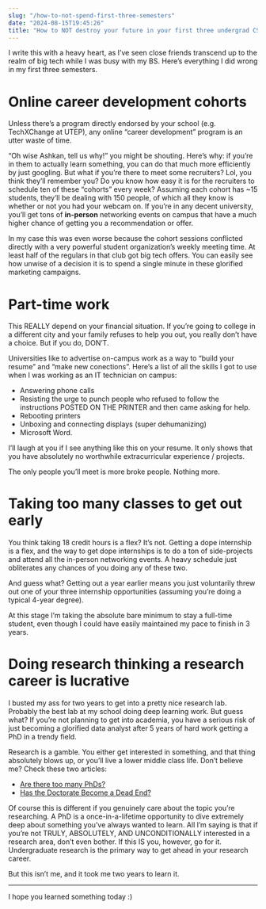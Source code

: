 ```yaml
---
slug: "/how-to-not-spend-first-three-semesters"
date: "2024-08-15T19:45:26"
title: "How to NOT destroy your future in your first three undergrad CS semesters"
---
```


I write this with a heavy heart, as I’ve seen close friends transcend up to the realm of big tech while I was busy with my BS. Here’s everything I did wrong in my first three semesters.

# Online career development cohorts
Unless there’s a program directly endorsed by your school (e.g. TechXChange at UTEP), any online “career development” program is an utter waste of time. 

“Oh wise Ashkan, tell us why!” you might be shouting. Here’s why: if you’re in them to actually learn something, you can do that much more efficiently by just googling. But what if you’re there to meet some recruiters? Lol, you think they’ll remember you? Do you know how easy it is for the recruiters to schedule ten of these “cohorts” every week? Assuming each cohort has ~15 students, they’ll be dealing with 150 people, of which all they know is whether or not you had your webcam on. If you’re in any decent university, you’ll get tons of **in-person** networking events on campus that have a much higher chance of getting you a recommendation or offer. 

In my case this was even worse because the cohort sessions conflicted directly with a very powerful student organization’s weekly meeting time. At least half of the regulars in that club got big tech offers. You can easily see how unwise of a decision it is to spend a single minute in these glorified marketing campaigns.

# Part-time work
This REALLY depend on your financial situation. If you’re going to college in a different city and your family refuses to help you out, you really don’t have a choice. But if you do, DON’T.

Universities like to advertise on-campus work as a way to “build your resume” and “make new conections”. Here’s a list of all the skills I got to use when I was working as an IT technician on campus:
- Answering phone calls
- Resisting the urge to punch people who refused to follow the instructions POSTED ON THE PRINTER and then came asking for help.
- Rebooting printers
- Unboxing and connecting displays (super dehumanizing)
- Microsoft Word.

I’ll laugh at you if I see anything like this on your resume. It only shows that you have absolutely no worthwhile extracurricular experience / projects.

The only people you’ll meet is more broke people. Nothing more.

# Taking too many classes to get out early
You think taking 18 credit hours is a flex? It’s not. Getting a dope internship is a flex, and the way to get dope internships is to do a ton of side-projects and attend all the in-person networking events. A heavy schedule just obliterates any chances of you doing any of these two.

And guess what? Getting out a year earlier means you just voluntarily threw out one of your three internship opportunities (assuming you’re doing a typical 4-year degree).

At this stage I’m taking the absolute bare minimum to stay a full-time student, even though I could have easily maintained my pace to finish in 3 years.

# Doing research thinking a research career is lucrative
I busted my ass for two years to get into a pretty nice research lab. Probably the best lab at my school doing deep learning work. But guess what? If you’re not planning to get into academia, you have a serious risk of just becoming a glorified data analyst after 5 years of hard work getting a PhD in a trendy field. 

Research is a gamble. You either get interested in something, and that thing absolutely blows up, or you’ll live a lower middle class life. Don’t believe me? Check these two articles:  
- [Are there too many PhDs?](https://craftofcoding.wordpress.com/2022/11/30/are-there-too-many-phds/)  
- [Has the Doctorate Become a Dead End?](https://www.realclearscience.com/articles/2022/03/25/has_the_doctorate_become_a_dead_end_823660.html)
 

Of course this is different if you genuinely care about the topic you’re researching. A PhD is a once-in-a-lifetime opportunity to dive extremely deep about something you’ve always wanted to learn. All I’m saying is that if you’re not TRULY, ABSOLUTELY, AND UNCONDITIONALLY interested in a research area, don’t even bother. If this IS you, however, go for it. Undergraduate research is the primary way to get ahead in your research career.

But this isn’t me, and it took me two years to learn it.

- - - - - - - - 

I hope you learned something today :)